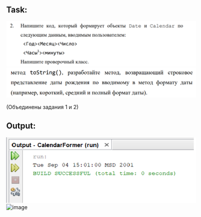 Task:
---
![](https://github.com/Riernish/JavaPractiseTasks/blob/main/week4/CalendarFormer/task.png)
![image](https://github.com/Riernish/JavaPractiseTasks/blob/main/week4/CalendarFormer/add_task.png)

(Объединены задания 1 и 2)

Output:
----
![](https://github.com/Riernish/JavaPractiseTasks/blob/main/week4/CalendarFormer/result.png)
![image](https://user-images.githubusercontent.com/57988144/127339487-5ddb7a38-fed1-46c6-9854-356f857de18a.png)

